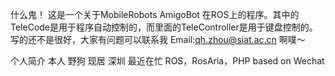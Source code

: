 什么鬼！
这是一个关于MobileRobots AmigoBot 在ROS上的程序。其中的TeleCode是用于程序自动控制的，而里面的TeleController是用于键盘控制的。
写的还不是很好，大家有问题可以联系我
Email:qh.zhou@siat.ac.cn
啊噗～

个人简介
本人      	野狗
现居		深圳
最近在忙	ROS，RosAria，PHP based on Wechat

